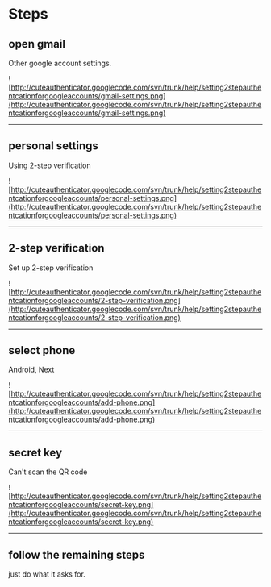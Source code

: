 


# Steps #
## open gmail ##
Other google account settings.

![http://cuteauthenticator.googlecode.com/svn/trunk/help/setting2stepauthentcationforgoogleaccounts/gmail-settings.png](http://cuteauthenticator.googlecode.com/svn/trunk/help/setting2stepauthentcationforgoogleaccounts/gmail-settings.png)


---


## personal settings ##
Using 2-step verification

![http://cuteauthenticator.googlecode.com/svn/trunk/help/setting2stepauthentcationforgoogleaccounts/personal-settings.png](http://cuteauthenticator.googlecode.com/svn/trunk/help/setting2stepauthentcationforgoogleaccounts/personal-settings.png)


---



## 2-step verification ##
Set up 2-step verification

![http://cuteauthenticator.googlecode.com/svn/trunk/help/setting2stepauthentcationforgoogleaccounts/2-step-verification.png](http://cuteauthenticator.googlecode.com/svn/trunk/help/setting2stepauthentcationforgoogleaccounts/2-step-verification.png)

---


## select phone ##
Android, Next

![http://cuteauthenticator.googlecode.com/svn/trunk/help/setting2stepauthentcationforgoogleaccounts/add-phone.png](http://cuteauthenticator.googlecode.com/svn/trunk/help/setting2stepauthentcationforgoogleaccounts/add-phone.png)

---

## secret key ##
Can't scan the QR code

![http://cuteauthenticator.googlecode.com/svn/trunk/help/setting2stepauthentcationforgoogleaccounts/secret-key.png](http://cuteauthenticator.googlecode.com/svn/trunk/help/setting2stepauthentcationforgoogleaccounts/secret-key.png)

---

## follow the remaining steps ##
just do what it asks for.